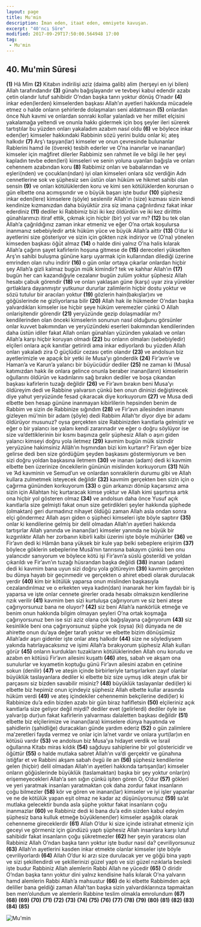 ```yaml
---
layout: page
title: Mu'min
description: İman eden, itaat eden, emniyete kavuşan.
excerpt: "40'ncı Sûre"
modified: 2017-09-29T17:50:00.564948 17:00
tag: 
 - Mu'min
---
```


## 40. Mu'min Sûresi

**(1)** Hâ Mîm
**(2)** Kitabın indirilişi aziz (daima galib) alim (herşeyi en iyi bilen) Allah tarafındandır 
**(3)** günahı bağışlayandır ve tevbeyi kabul edendir azabı çetin olandır lutuf sahibidir O’ndan başka tanrı yoktur dönüş O’nadır
**(4)** inkar eden(lerden) kimselerden başkası Allah’ın ayetleri hakkında mücadele etmez o halde onların şehirlerde dolaşmaları seni aldatmasın
**(5)** onlardan önce Nuh kavmi ve onlardan sonraki kollar yalanladı ve her millet elçisini yakalamağa yeltendi ve onunla hakkı gidermek için boş şeyler ileri sürerek tartıştılar bu yüzden onları yakaladım azabım nasıl oldu
**(6)** ve böylece inkar eden(ler) kimseler hakkındaki Rabbinin sözü yerini buldu onlar ki; ateş halkıdır
**(7)** Arş’ı taşıyan(lar) kimseler ve onun çevresinde bulunanlar Rablerini hamd ile (överek) tesbih ederler ve O’na inanırlar ve inanan(lar) kimseler için mağfiret dilerler Rabbimiz sen rahmet ile ve bilgi ile her şeyi kapladın tevbe eden(leri) kimseleri ve senin yoluna uyanları bağışla ve onları cehennem azabından koru 
**(8)** Rabbimiz onları ve babalarından ve eşleri(nden) ve çocukları(ndan) iyi olan kimseleri onlara söz verdiğin Adn cennetlerine sok ve şüphesiz sen üstün olan hüküm ve hikmet sahibi olan sensin
**(9)** ve onları kötülüklerden koru ve kimi sen kötülüklerden korursan o gün elbette ona acımışsındır ve o büyük başarı işte budur 
**(10)** şüphesiz inkar eden(lere) kimselere (şöyle) seslenilir	Allah’ın (size) kızması sizin kendi kendinize kızmanızdan daha büyüktür zira siz imana çağrılırdınız fakat inkar ederdiniz
**(11)** dediler ki Rabbimiz bizi iki kez öldürdün ve iki kez dirilttin günahlarımızı itiraf ettik, çıkmak için hiçbir (bir) yol var mı?
**(12)** bu tek olan Allah’a çağrıldığınız zaman inkar etmeniz ve eğer O’na ortak koşulursa inanmanız sebebiyledir artık hüküm yüce ve büyük Allah’a aittir
**(13)** O’dur ki ayetlerini size gösteriyor ve sizin için gökten rızık indiriyor ve (O’na) yönelen kimseden başkası öğüt almaz
**(14)** o halde dini yalnız O’na halis kılarak Allah’a çağırın şayet kafirlerin hoşuna gitmese de
**(15)** dereceleri yükselten Arş’ın sahibi buluşma gününe karşı uyarmak için kullarından dilediği üzerine emrinden olan ruhu indirir
**(16)** o gün onlar ortaya çıkarlar onlardan hiçbir şey Allah’a gizli kalmaz bugün mülk kimindir? tek ve kahhar Allah’ın
**(17)** bugün her can kazandığıyle cezalanır bugün zulüm yoktur şüphesiz Allah hesabı çabuk görendir
**(18)** ve onları yaklaşan güne (karşı) uyar zira yürekler gırtlaklara dayanmıştır yutkunur dururlar zalimlerin hiçbir dostu yoktur ve sözü tutulur bir aracıları yoktur
**(19)** gözlerin hain(bakışlar)ını ve göğüslerinde ne gizliyorlarsa bilir
**(20)** Allah hak ile hükmeder O’ndan başka yalvardıkları kimseler ise hiçbir şeye hüküm veremezler çünkü O Allah onlarişitendir görendir
**(21)** yeryüzünde gezip dolaşmadılar mı? kendilerinden olan önceki kimselerin sonunun nasıl olduğunu görsünler onlar kuvvet bakımından ve yeryüzündeki eserleri bakımından kendilerinden daha üstün idiler fakat Allah onları günahları yüzünden yakaladı ve onları Allah’a karşı hiçbir koruyan olmadı
**(22)** bu onların olmaları (sebebiyledir) elçileri onlara açık kanıtlar getirirdi ama inkar ediyorlardı bu yüzden Allah onları yakaladı zira O güçlüdür cezası çetin olandır
**(23)** ve andolsun biz ayetlerimizle ve apaçık bir yetki ile Musa’yı gönderdik 
**(24)** Fir’avn’e ve Haman’a ve Karun’a yalancı bir büyücüdür dediler
**(25)** ne zaman ki (Musa) katımızdan hakk ile onlara gelince onunla beraber inanan(ların) kimselerin oğullarını öldürün ve kadınlarını sağ bırakın dediler ve boşa çıkandan başkası kafirlerin tuzağı değildir 
**(26)** ve Fir’avn bırakın beni Musa’yı öldüreyim dedi ve Rabbine yalvarsın çünkü ben onun dininizi değiştirecek diye yahut yeryüzünde fesad çıkaracak diye korkuyorum
**(27)** ve Musa dedi elbette ben hesap gününe inanmayan kibirlilerin hepsinden benim de Rabbim ve sizin de Rabbinize sığındım
**(28)** ve Fir’avn ailesinden imanını gizleyen mü’min bir adam (şöyle) dedi Rabbim Allah’tır diyor diye bir adamı öldürüyor musunuz? oysa gerçekten size Rabbinizden kanıtlarla gelmiştir ve eğer o bir yalancı ise yalanı kendi zararınadır ve eğer o doğru söylüyor ise size va’dettiklerinin bir kısmı başınıza gelir şüphesiz Allah o aşırı giden yalancı kimseyi doğru yola iletmez
**(29)** kavmim bugün mülk sizindir yeryüzüne hakimsiniz Allâh’ın hışmından bizi kim kurtarır? Fir’avn eğer bize gelirse dedi ben size gördüğüm şeyden başkasını göstermiyorum ve ben sizi doğru yoldan başkasına iletmem
**(30)** ve inanan (adam) dedi ki kavmim elbette ben üzerinize öncekilerin gününün mislinden korkuyorum
**(31)** Nûh ve ’Ad kavminin ve Semud’un ve onlardan sonrakilerin durumu gibi ve Allah kullara zulmetmek isteyecek değildir 
**(32)** kavmim gerçekten ben sizin için o çağırma gününden korkuyorum
**(33)** o gün arkanızı dönüp kaçarsınız ama sizin için Allahtan hiç kurtaracak kimse yoktur ve Allah kimi şaşırtırsa artık ona hiçbir yol gösteren olmaz
**(34)** ve andolsun daha önce Yusuf açık kanıtlarla size gelmişti fakat onun size getirdikleri şeyler hakkında şüphede (olmaktan) geri durmadınız nihayet öldüğü zaman Allah asla ondan sonra elçi göndermez  Allah aşırı giden o şüpheci kimseleri işte böyle saptırır
**(35)** onlar ki kendilerine gelmiş bir delil olmadan Allah’ın ayetleri hakkında tartışırlar Allah yanında ve inanan(lar) kimseler yanında ne büyük bir kızgınlıktır Allah her zorbanın kibirli kalbi üzerini işte böyle mühürler
**(36)** ve Fir’avn dedi ki Hâmân bana yüksek bir kule yap belki sebeplere erişirim
**(37)** böylece göklerin sebeplerine Musâ’nın tanrısına bakayım çünkü ben onu yalancıdır sanıyorum ve böylece kötü işi Fir’avn’a süslü gösterildi ve yoldan çıkarıldı ve Fir’avn’ın tuzağı hüsrandan başka değildi
**(38)** inanan (adam) dedi ki kavmim bana uyun sizi doğru yola götüreyim
**(39)** kavmim gerçekten bu dünya hayatı bir geçinmedir ve gerçekten o ahiret ebedi olarak durulacak yerdir
**(40)** kim bir kötülük yaparsa onun mislinden başkasıyla cezalandırılmaz ve o erkekten veya kadın(dan) inanarak her kim faydalı bir iş yaparsa ve işte onlar cennete girerler orada hesabı olmaksızın kendilerine rızık verilir
**(41)** kavmim ben sizi kurtuluşa çağırıyorum ve siz beni ateşe çağırıyorsunuz bana ne oluyor? 
**(42)** siz beni Allah’a nankörlük etmeğe ve benim onun hakkında bilgim olmayan şeyleri O’na ortak koşmağa çağırıyorsunuz ben ise sizi aziz olana çok bağışlayana çağırıyorum
**(43)** siz kesinlikle beni ona çağırıyorsunuz şüphe yok (oysa) (ki) dünyada ne de ahirette onun du’aya değer tarafı yoktur ve elbette bizim dönüşümüz Allah’adır aşırı gidenler işte onlar ateş halkıdır
**(44)** size ne söylediysem yakında hatırlayacaksınız ve işimi Allah’a bırakıyorum şüphesiz Allah kulları görür
**(45)** onların kurdukları tuzakların kötülüklerinden Allah onu korudu ve azabın en kötüsü Fir’avn ailesini kuşattı
**(46)** ateş, sabah ve akşam ona sunulurlar ve kıyametin koptuğu günü Fir’avn ailesini azabın en çetinine sokun (denilir)
**(47)** ve ateşin içinde birbirleriyle tartışırlarken zayıf olanlar büyüklük taslayanlara dediler ki elbette biz size uymuş idik ateşin ufak bir parçasını siz bizden savabilir misiniz?
**(48)** büyüklük taslayanlar dedi(ler) ki elbette biz hepimiz onun içindeyiz şüphesiz Allah elbette kullar arasında hüküm verdi
**(49)** ve ateş içindekiler cehennemin bekçilerine dedi(ler) ki Rabbinize du’a edin bizden azabı bir gün biraz hafifletsin 
**(50)** elçileriniz açık kanıtlarla size geliyor değil miydi? dediler evet (gelirlerdi) dediler öyle ise yalvar(ıp dur)un fakat kafirlerin yalvarması dalaletten başkası değildir
**(51)** elbette biz elçilerimize ve inanan(lara) kimselere dünya hayatında ve şahidlerin (şahidliğe) duracakları günde yardım ederiz 
**(52)** o gün zalimlere ma’zeretleri fayda vermez ve onlar için la’net vardır ve onlara yurt(lar)ın en kötüsü vardır
**(53)** ve andolsun biz Musa’ya hidayet verdik ve İsrail oğullarına Kitabı miras kıldık 
**(54)** sağduyu sahiplerine bir yol göstericidir ve öğüttür
**(55)** o halde mutlaka sabret Allah’ın va’di gerçektir ve günahına istiğfar et ve Rabbini akşam sabah övgü ile an 
**(56)** şüphesiz kendilerine gelen (hiçbir) delil olmadan Allah’ın ayetleri hakkında tartışan(lar) kimseler onların göğüslerinde büyüklük (taslamaktan) başka bir şey yoktur onlar(ın) erişemeyecekleri Allah’a sen sığın çünkü işiten gören O, O’dur 
**(57)** gökleri ve yeri yaratmak insanları yaratmaktan çok daha zordur fakat insanların çoğu bilmezler
**(58)** kör ve gören ve inanan(lar) kimseler ve iyi işler yapanlar ve ne de kötülük yapan eşit olmaz ne kadar az düşünüyorsunuz
**(59)** sa’at mutlaka gelecektir bunda asla şüphe yoktur fakat insanların çoğu inanmazlar
**(60)** ve Rabbiniz dedi ki bana du’a edin sizden kabul edeyim  şüphesiz bana kulluk etmeğe büyüklenen(ler) kimseler aşağılık olarak cehenneme gireceklerdir
**(61)** Allah O’dur ki size içinde istirahat etmeniz için geceyi ve görmeniz için gündüzü yaptı şüphesiz Allah insanlara karşı lutuf sahibidir fakat insanların çoğu şükretmezler
**(62)** her şeyin yaratıcısı olan Rabbiniz Allah O’ndan başka tanrı yoktur işte budur nasıl da? çevriliyorsunuz
**(63)** Allah’ın ayetlerini kasden inkar etmekte olanlar kimseler işte böyle çevriliyorlardı
**(64)** Allah O’dur ki arzı size durulacak yer ve göğü bina yaptı ve sizi şekillendirdi ve şekillerinizi güzel yaptı ve sizi güzel rızıklarla besledi işte budur Rabbiniz Allah alemlerin Rabbi Allah ne yücedir
**(65)** O diridir O’ndan başka tanrı yoktur dini yalnız kendisine halis kılarak O’na yalvarın hamd alemlerin Rabbi Allah’a mahsustur
**(66)** de ki elbette Rabbimden açık deliller bana geldiği zaman Allah’tan başka sizin yalvardıklarınıza tapmaktan ben men’olundum ve alemlerin Rabbine teslim olmakla emrolundum 
**(67)** 
**(68)** 
**(69)** 
**(70)** 
**(71)** 
**(72)** 
**(73)** 
**(74)** 
**(75)** 
**(76)** 
**(77)** 
**(78)** 
**(79)** 
**(80)** 
**(81)** 
**(82)** 
**(83)** 
**(84)** 
**(85)** 

![Mu'min]({{site.url}}/images/altkenar.png)
